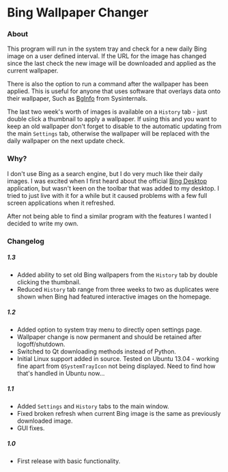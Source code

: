# Bing Wallpaper Changer #

### About ###
This program will run in the  system tray and check for a new daily Bing image on a user defined interval. If the URL for the image has changed since the last check the new image will be downloaded and applied as the current wallpaper.

There is also the option to run a command after the wallpaper has been applied. This is useful for anyone that uses software that overlays data onto their wallpaper, Such as [BgInfo](echnet.microsoft.com/en-gb/sysinternals/bb897557.aspx "BgInfo") from Sysinternals.

The last two week's worth of images is available on a `History` tab - just double click a thumbnail to apply a wallpaper. If using this and you want to keep an old wallpaper don't forget to disable to the automatic updating from the main `Settings` tab, otherwise the wallpaper will be replaced with the daily wallpaper on the next update check.

### Why? ###
I don't use Bing as a search engine, but I do very much like their daily images. I was excited when I first heard about the official [Bing Desktop](http://www.bing.com/explore/desktop "Bing Desktop") application, but wasn't keen on the toolbar that was added to my desktop. I tried to just live with it for a while but it caused problems with a few full screen applications when it refreshed.

After not being able to find a similar program with the features I wanted I decided to write my own.

### Changelog ###

##### 1.3 #####
  - Added ability to set old Bing wallpapers from the ``History`` tab by double clicking the thumbnail.
  - Reduced ``History`` tab range from three weeks to two as duplicates were shown when Bing had featured interactive images on the homepage.

##### 1.2 #####
  - Added option to system tray menu to directly open settings page.
  - Wallpaper change is now permanent and should be retained after logoff/shutdown.
  - Switched to Qt downloading methods instead of Python.
  - Initial Linux support added in source. Tested on Ubuntu 13.04 - working fine apart from ``QSystemTrayIcon`` not being displayed. Need to find how that's handled in Ubuntu now...

##### 1.1 #####
  - Added ``Settings`` and ``History`` tabs to the main window.
  - Fixed broken refresh when current Bing image is the same as previously downloaded image.
  - GUI fixes.

##### 1.0 #####
  - First release with basic functionality.